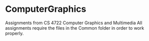 # ComputerGraphics
Assignments from CS 4722 Computer Graphics and Multimedia
All assignments require the files in the Common folder in order to work properly.
